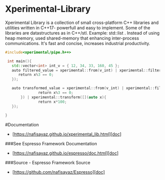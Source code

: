 # Xperimental-Library


Xperimental Library is a collection of small cross-platform C++ libraries and utilities written in C++17- powerfull and easy to implement. 
Some of the libraries are datastructures as in C++/stl. Example: std::list . Instead of using heap memory, used shared-memory that enhancing 
inter-process communications. It's fast and concise, increases industrial productivity.




``` cpp
#include<xperimental/pipe.h++>

 int main(){
   std::vector<int> int_v = { 12, 34, 33, 160, 45 };
   auto filtered_value = xperimental::from(v_int) | xperimental::filter([](auto x){
      return x%3 == 0;
   });

   auto transformed_value = xperimental::from(v_int) | xperimental::filter([](auto x){
               return x%3 == 0;
       }) | xperimental::transform([](auto x){
               return x*100;
   });
     
}
```

#Documentation

 - [https://nafisayaz.github.io/xperimental_lib.html][doc]

[doc]:https://nafisayaz.github.io/xperimental_lib.html



###See Espresso Framework Documentation 
- [https://nafisayaz.github.io/espresso/doc.html][doc]

[doc]:https://nafisayaz.github.io/espresso/doc.html


###Source - Espresso Framework Source
- [https://github.com/nafisayaz/Espresso][doc]

[doc]:https://github.com/nafisayaz/Espresso
